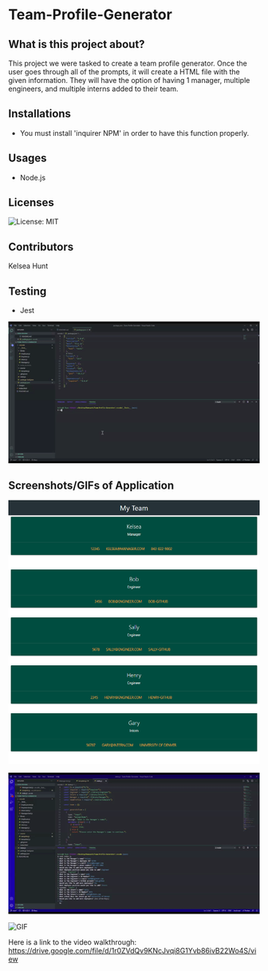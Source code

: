 # Team-Profile-Generator

## What is this project about?

This project we were tasked to create a team profile generator.  Once the user goes through all of the prompts, it will create a HTML file with the given information.  They will have the option of having 1 manager, multiple engineers, and multiple interns added to their team.

## Installations

* You must install 'inquirer NPM' in order to have this function properly.

## Usages

* Node.js

## Licenses

![License: MIT](https://img.shields.io/badge/License-MIT-blue.svg)

## Contributors

Kelsea Hunt

## Testing

* Jest

![Screenshot](images/test.gif)

## Screenshots/GIFs of Application

![Screenshot](images/Team.png)


![GIF](images/stillshot.gif)


![GIF](images/working.gif)

Here is a link to the video walkthrough:
https://drive.google.com/file/d/1r0ZVdQv9KNcJvqi8G1Yvb86ivB22Wo4S/view
